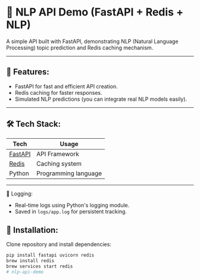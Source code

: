 # 🧠 NLP API Demo (FastAPI + Redis + NLP)

A simple API built with FastAPI, demonstrating NLP (Natural Language Processing) topic prediction and Redis caching mechanism.

---

## 🚀 Features:

- FastAPI for fast and efficient API creation.
- Redis caching for faster responses.
- Simulated NLP predictions (you can integrate real NLP models easily).

---

## 🛠 Tech Stack:

| Tech | Usage |
|------|-------|
| [FastAPI](https://fastapi.tiangolo.com/) | API Framework |
| [Redis](https://redis.io/) | Caching system |
| Python | Programming language |

---
📝 Logging:
- Real-time logs using Python's logging module.
- Saved in `logs/app.log` for persistent tracking.


## 🔧 Installation:

Clone repository and install dependencies:

```bash
pip install fastapi uvicorn redis
brew install redis
brew services start redis
# nlp-api-demo
